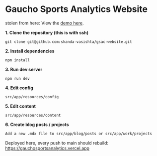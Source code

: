 # **Gaucho Sports Analytics Website**

stolen from here: View the [demo here](https://demo.magic-portfolio.com).


**1. Clone the repository (this is with ssh)**
```
git clone git@github.com:skanda-vasishta/gsac-website.git
```

**2. Install dependencies**
```
npm install
```

**3. Run dev server**
```
npm run dev
```

**4. Edit config**
```
src/app/resources/config
```

**5. Edit content**
```
src/app/resources/content
```

**6. Create blog posts / projects**
```
Add a new .mdx file to src/app/blog/posts or src/app/work/projects
```


Deployed here, every push to main should rebuild:
https://gauchosportsanalytics.vercel.app

